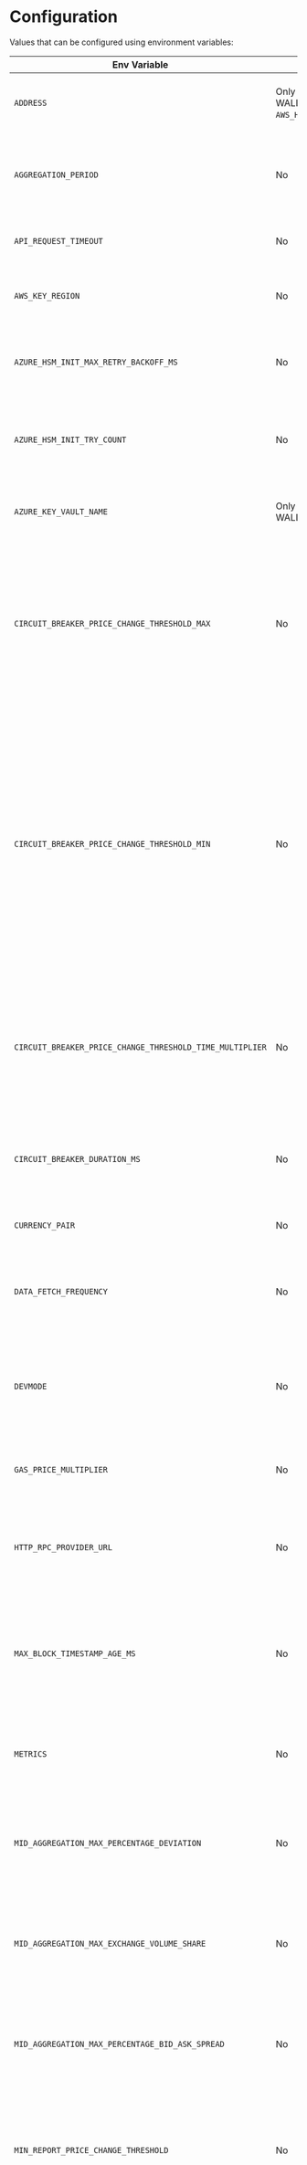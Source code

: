 # Configuration

Values that can be configured using environment variables:

| **Env Variable**                                | **Required?**                   | **Meaning**                                                                                                                                                  | **Notes**                                                                                                                         | **Default Value**                                              | **Valid Options**                                                                             |
|-------------------------------------------------|---------------------------------|--------------------------------------------------------------------------------------------------------------------------------------------------------------|-----------------------------------------------------------------------------------------------------------------------------------|----------------------------------------------------------------|-----------------------------------------------------------------------------------------------|
| `ADDRESS`                                       | Only if WALLET_TYPE=`AZURE_HSM`, `AWS_HSM` or `NODE_ACCOUNT` | The account address that transactions will be sent from.                                                                                        | Ignored if using `WALLET_TYPE=PRIVATE_KEY`                                                                                        | First address of the set `''`                                                           | a hex address                                                                                 |
| `AGGREGATION_PERIOD`                            | No                              | The maximum age, in milliseconds, of data to use in calculating the current price.                                                                           |                                                                                                                                   | `300000`                                                       | positive integers                                                                             |
| `API_REQUEST_TIMEOUT`                           | No                              | Maximum time allowed for each external API request.                                                                                                          |                                                                                                                                   | `5000`                                                         | positive integers, or 0 to disable                                                            |
| `AWS_KEY_REGION`                                | No                              | The AWS region code where the AWS HSM is located.                                                                                                            | Only used if `WALLET_TYPE=AWS_HSM`                                                                                                | `eu-central-1`                                                 | a valid AWS region code                                                                       |
| `AZURE_HSM_INIT_MAX_RETRY_BACKOFF_MS`           | No                              | The max backoff between Azure HSM init retries in milliseconds.                                                                                              | Useful because there can be a delay before the oracle client is given an AAD identity. Backoffs are exponential.                  | `30000`                                                        | positive integers                                                                             |
| `AZURE_HSM_INIT_TRY_COUNT`                      | No                              | The number of times to retry authenticating with the Azure Key Vault at startup.                                                                             | Useful because there can be a delay before the oracle client is given an AAD identity. Backoffs are exponential.                  | `5`                                                            | positive integers                                                                             |
| `AZURE_KEY_VAULT_NAME`                          | Only if WALLET_TYPE=AZURE_HSM   | The name of the key vault where the address key is located.                                                                                                  | If a name is provided, Azure HSM signing is always used.                                                                          | `''`                                                           | a 3-24 character string, containing only 0-9, a-z, A-Z, and -                                 |
| `CIRCUIT_BREAKER_PRICE_CHANGE_THRESHOLD_MAX`    | No                              | It is the maximum the circuit breaker price threshold can scale up to. Any price change greater than this will assuredly open the circuit breaker.           | Provided as a ratio, e.g. 0.25 is 25%.                                                                                            | `0.25`                                                         | positive numbers                                                                              |
| `CIRCUIT_BREAKER_PRICE_CHANGE_THRESHOLD_MIN`    | No                              | It is the base/minimum circuit breaker price change threshold. Every successful report resets the threshold to this value. If the difference between the new price to report and the most recently reported price exceeds this threshold, it may be reported, depending on how much time has elapsed. | Provided as a ratio, e.g. 0.25 is 25%.      | `0.15`      | positive numbers                                                                              |
| `CIRCUIT_BREAKER_PRICE_CHANGE_THRESHOLD_TIME_MULTIPLIER`| No                      | It determines how quickly the calculated circuit breaker price change threshold scales in respect to time that has elapsed since the last report.            |                                                                                                                                   | `0.0075`                                                       | positive numbers                                                                              |
| `CIRCUIT_BREAKER_DURATION_MS`                   | No                              | How long the oracle will stop reporting if the price moves more than the circuit breaker threshold.                                                          |                                                                                                                                   | `1200000` (20 minutes)                                         | positive integers                                                                             |
| `CURRENCY_PAIR`                                 | No                              | The currency pair to report on.                                                                                                                              |                                                                                                                                   | `PLANQUSD`                                                      | `'PLANQUSD'`, `'PLANQBTC'`                                                                      |
| `DATA_FETCH_FREQUENCY`                          | No                              | The frequency, expressed in milliseconds, to fetch data from exchange APIs.                                                                                  |                                                                                                                                   | `30000`                                                        | positive integers                                                                             |
| `DEVMODE`                                       | No                              | Development mode allows the oracle to start up without needing to set up keys or nodes              |                                                                                                                                   | `false`                                                        | bool                                                                                          |
| `GAS_PRICE_MULTIPLIER`                          | No                              | A multiplier of the gas price minimum that will be charged for transactions.                                                                                 |                                                                                                                                   | `5`                                                            | positive numbers >= 1                                                                         |
| `HTTP_RPC_PROVIDER_URL`                         | No                              | The URL of an HTTP RPC endpoint of a Planq node to submit transactions to                                                                                     |                                                                                                                                   | `'http://localhost:8545'`                                      | a valid http URL                                                                              |
| `MAX_BLOCK_TIMESTAMP_AGE_MS`                    | No                              | The max age of an observed block based off the block's timestamp and the current time. Only used for block-based reporting.                                  |                                                                                                                                   | `30000`                                                        | positive integers                                                                             |
| `METRICS`                                       | No                              | Indicates whether or not to keep track of and expose prometheus metrics.                                                                                     |                                                                                                                                   | `true`                                                         | `'true'`, `'false'`                                                                           |
| `MID_AGGREGATION_MAX_PERCENTAGE_DEVIATION`      | No                              | The maximum percent deviation of prices across all price sources when using mid price aggregation                                                            | Violating this will cause the report to not occur                                                                                 | `0.2`                                                          | positive numbers                                                                              |
| `MID_AGGREGATION_MAX_EXCHANGE_VOLUME_SHARE`     | No                              | The maximum share of volume one exchange can have when using mid price aggregation                                                                           | Violating this will cause the report to not occur                                                                                 | `0.99`                                                         | positive number. Should be <= 1                                                               |
| `MID_AGGREGATION_MAX_PERCENTAGE_BID_ASK_SPREAD` | No                              | The maximum bid ask spread (relative to the ask) each exchange can have when using mid price aggregation                                                     | Violating this will cause the exchange to not be considered, but a report may still occur                                         | `0.1`                                                          | positive number                                                                               |
| `MIN_REPORT_PRICE_CHANGE_THRESHOLD`             | No                              | The minimum difference between a new price to report and the most recently reported price to trigger a new report.                                           | Only used for the `BLOCK_BASED` report strategy. Provided as a ratio.                                                             | `0.005`                                                        | positive numbers                                                                              |
| `MINIMUM_PRICE_SOURCES`                         | No                              | Minimum number of price sources required to provide data within the aggregation period.                                                                      |                                                                                                                                   | `1`                                                            | positive integers, should be <= the total number of price sources                             |
| `OVERRIDE_INDEX`                                | No                              | Number to represent this Oracle's index, the determinator of which blocks that will trigger this Oracle to report. Overrides usual calculation of index of location this Oracle's account in its whitelist. |                                                                                    |  undefined                                                     | integers >= 0                                                                                 |
| `OVERRIDE_ORACLE_COUNT`                         | No                              | Number which typically represents the number of active Oracles. This is often used in conjunction with an Oracle's index to identify which Oracle should report in response to the transaction of a block. Overrides usual calculation of total Oracle count of retrieving the length of the Oracle's whitelist. | |  undefined                                   | positive integers                                                                             |
| `PRICE_SOURCES`                                 | No                              | Price sources to be used for data collection.                                                                                                                |                                                                                                                                   | undefined                                                      | YAML string representation of a list of `ExchangePriceSourceConfig`s                           |
| `PRIVATE_KEY_PATH`                              | No                              | The path of a file that contains the private key to use for signing transactions.                                                                            | The account address to send transactions from is derived from the private key. If `AZURE_KEY_VAULT_NAME` is set, this is ignored. | `'/tmp/defaultPrivateKey'`                                     | a string representing a valid file path                                                       |
| `PROMETHEUS_PORT`                               | No                              | The port the prometheus metric server will listen on.                                                                                                        |                                                                                                                                   | `9090`                                                         | integers from 0 to 65535                                                                      |
| `REMOVE_EXPIRED_FREQUENCY`                      | No                              | Set a frequency, in milliseconds, to check for and remove any expired reports                                                                                |                                                                                                                                   | `60000`                                                        | positive integers                                                                             |
| `REMOVE_EXPIRED_OFFSET_OVERRIDE`                | No                              | Set an offset, in milliseconds, to check for and remove expired reports.                                                                                     |                                                                                                                                   | derived from whitelist position and remove expired frequency   | positive integers                                                                             |
| `REPORT_FREQUENCY_OVERRIDE`                     | No                              | Set a custom frequency, in milliseconds, to send reports to chain.                                                                                           | WARNING: Overriding this could result in multiple oracles reporting at the same time, or an unideal spacing of reports            | derived: equal to bucket update frequency on-chain             | positive integers                                                                             |
| `REPORT_OFFSET_OVERRIDE`                        | No                              | Set a custom offset, in milliseconds, for reports to happen. For example, on a 5 minute frequency, an offset of 1 minute means reporting at *:01, *:06, *:11 | WARNING: Overriding this could result in multiple oracles reporting at the same time, or an unideal spacing of reports            | derived from whitelist position and report frequency           | positive integers                                                                             |
| `REPORT_STRATEGY`                               | No                              | Specifies the strategy the oracle will report according to.                                                                                                  | If using `BLOCK_BASED`, then `WS_RPC_PROVIDER_URL` must specify a valid WS URL                                                    | `BLOCK_BASED`                                                  | `BLOCK_BASED`                                                                                 |
| `REPORT_TARGET_OVERRIDE`                        | No                              | Overrides the default report target for the currency pair when reporting to chain.                                                                           | When used, the address of the oracle client must be whitelisted to report values to this address in sortedOracles                 | undefined                                                      | a valid Planq address                                                                          |
| `TARGET_MAX_HEARTBEAT_PERIOD_MS`                | No                              | The target number of milliseconds at most between heartbeat reports when using block-based reporting                                                         |                                                                                                                                   | derived from `reportExpirySeconds` from SortedOracles on chain | positive integers                                                                             |
| `UNUSED_ORACLE_ADDRESSES`                       | No                              | List of addresses to ignore in the whitelist.                                                                                                                |                                                                                                                                   | `''`                                                           | A string of comma separated addresses                                                         |
| `WALLET_TYPE`                                   | No                              | Determines which type of wallet to use with ContractKit.                                                                                                     |                                                                                                                                   | `PRIVATE_KEY`                                                  | `AWS_HSM`, `AZURE_HSM`, `PRIVATE_KEY`, `NODE_ACCOUNT`                                                         |
| `WS_RPC_PROVIDER_URL`                           | No                              | The Websocket URL of an RPC endpoint of a Planq node to listen to events from. Only needed for block-based reporting                                          |                                                                                                                                   | `'ws://localhost:8546'`                                        | a valid Websocket URL                                                                         |
